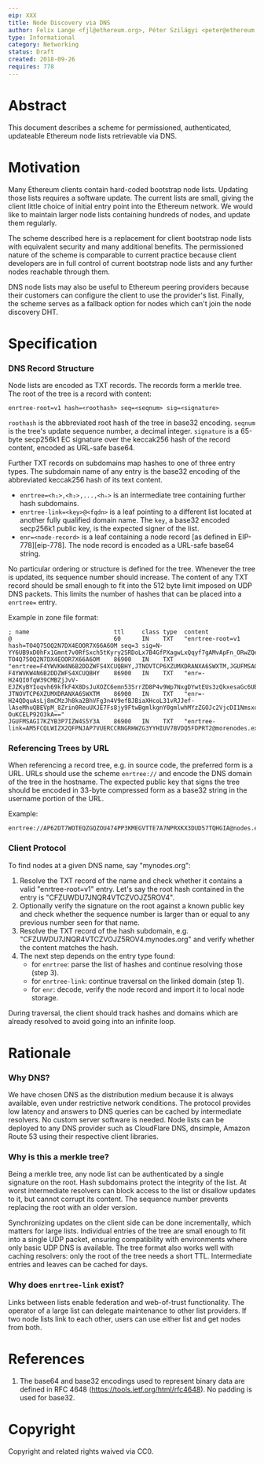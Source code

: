 ```yaml
---
eip: XXX
title: Node Discovery via DNS
author: Felix Lange <fjl@ethereum.org>, Péter Szilágyi <peter@ethereum.org>
type: Informational
category: Networking
status: Draft
created: 2018-09-26
requires: 778
---
```


# Abstract

This document describes a scheme for permissioned, authenticated, updateable
Ethereum node lists retrievable via DNS.

# Motivation

Many Ethereum clients contain hard-coded bootstrap node lists. Updating those
lists requires a software update. The current lists are small, giving the client
little choice of initial entry point into the Ethereum network. We would like to
maintain larger node lists containing hundreds of nodes, and update them
regularly.

The scheme described here is a replacement for client bootstrap node lists with
equivalent security and many additional benefits. The permissioned nature of the
scheme is comparable to current practice because client developers are in full
control of current bootstrap node lists and any further nodes reachable through
them.

DNS node lists may also be useful to Ethereum peering providers because their
customers can configure the client to use the provider's list. Finally, the
scheme serves as a fallback option for nodes which can't join the node discovery
DHT.

# Specification

### DNS Record Structure

Node lists are encoded as TXT records. The records form a merkle tree. The root
of the tree is a record with content:

    enrtree-root=v1 hash=<roothash> seq=<seqnum> sig=<signature>

`roothash` is the abbreviated root hash of the tree in base32 encoding. `seqnum`
is the tree's update sequence number, a decimal integer. `signature` is a
65-byte secp256k1 EC signature over the keccak256 hash of the record content,
encoded as URL-safe base64.

Further TXT records on subdomains map hashes to one of three entry types. The
subdomain name of any entry is the base32 encoding of the abbreviated keccak256
hash of its text content.

- `enrtree=<h₁>,<h₂>,...,<hₙ>` is an intermediate tree containing further hash
  subdomains.
- `enrtree-link=<key>@<fqdn>` is a leaf pointing to a different list located at
  another fully qualified domain name. The `key`, a base32 encoded secp256k1
  public key, is the expected signer of the list.
- `enr=<node-record>` is a leaf containing a node record [as defined in EIP-778][eip-778].
  The node record is encoded as a URL-safe base64 string.

No particular ordering or structure is defined for the tree. Whenever the tree
is updated, its sequence number should increase. The content of any TXT record
should be small enough to fit into the 512 byte limit imposed on UDP DNS
packets. This limits the number of hashes that can be placed into a `enrtree=`
entry.

Example in zone file format:

```text
; name                        ttl     class type  content
@                             60      IN    TXT   "enrtree-root=v1 hash=TO4Q75OQ2N7DX4EOOR7X66A6OM seq=3 sig=N-YY6UB9xD0hFx1Gmnt7v0RfSxch5tKyry2SRDoLx7B4GfPXagwLxQqyf7gAMvApFn_ORwZQekMWa_pXrcGCtwE="
TO4Q75OQ2N7DX4EOOR7X66A6OM    86900   IN    TXT   "enrtree=F4YWVKW4N6B2DDZWFS4XCUQBHY,JTNOVTCP6XZUMXDRANXA6SWXTM,JGUFMSAGI7KZYB3P7IZW4S5Y3A"
F4YWVKW4N6B2DDZWFS4XCUQBHY    86900   IN    TXT   "enr=-H24QI0fqW39CMBZjJvV-EJZKyBYIoqvh69kfkF4X8DsJuXOZC6emn53SrrZD8P4v9Wp7NxgDYwtEUs3zQkxesaGc6UBgmlkgnY0gmlwhMsAcQGJc2VjcDI1NmsxoQPKY0yuDUmstAHYpMa2_oxVtw0RW_QAdpzBQA8yWM0xOA=="
JTNOVTCP6XZUMXDRANXA6SWXTM    86900   IN    TXT   "enr=-H24QDquAsLj8mCMzJh8ka2BhVFg3n4V9efBJBiaXHcoL31vRJJef-lAseMhuQBEVpM_8Zrin0ReuUXJE7Fs8jy9FtwBgmlkgnY0gmlwhMYzZGOJc2VjcDI1NmsxoQLtfC0F55K2s1egRhrc6wWX5dOYjqla-OuKCELP92O3kA=="
JGUFMSAGI7KZYB3P7IZW4S5Y3A    86900   IN    TXT   "enrtree-link=AM5FCQLWIZX2QFPNJAP7VUERCCRNGRHWZG3YYHIUV7BVDQ5FDPRT2@morenodes.example.org"
```

### Referencing Trees by URL

When referencing a record tree, e.g. in source code, the preferred form is a
URL. URLs should use the scheme `enrtree://` and encode the DNS domain of the
tree in the hostname. The expected public key that signs the tree should be
encoded in 33-byte compressed form as a base32 string in the username portion of
the URL.

Example:

```text
enrtree://AP62DT7WOTEQZGQZOU474PP3KMEGVTTE7A7NPRXKX3DUD57TQHGIA@nodes.example.org
```

### Client Protocol

To find nodes at a given DNS name, say "mynodes.org":

1. Resolve the TXT record of the name and check whether it contains a valid
   "enrtree-root=v1" entry. Let's say the root hash contained in the entry is
   "CFZUWDU7JNQR4VTCZVOJZ5ROV4".
2. Optionally verify the signature on the root against a known public key and
   check whether the sequence number is larger than or equal to any previous
   number seen for that name.
3. Resolve the TXT record of the hash subdomain, e.g. "CFZUWDU7JNQR4VTCZVOJZ5ROV4.mynodes.org"
   and verify whether the content matches the hash.
4. The next step depends on the entry type found:
   - for `enrtree`: parse the list of hashes and continue resolving those (step 3).
   - for `enrtree-link`: continue traversal on the linked domain (step 1).
   - for `enr`: decode, verify the node record and import it to local node storage.

During traversal, the client should track hashes and domains which are already
resolved to avoid going into an infinite loop.

# Rationale

### Why DNS?

We have chosen DNS as the distribution medium because it is always available,
even under restrictive network conditions. The protocol provides low latency and
answers to DNS queries can be cached by intermediate resolvers. No custom server
software is needed. Node lists can be deployed to any DNS provider such as
CloudFlare DNS, dnsimple, Amazon Route 53 using their respective client
libraries.

### Why is this a merkle tree?

Being a merkle tree, any node list can be authenticated by a single signature on
the root. Hash subdomains protect the integrity of the list. At worst
intermediate resolvers can block access to the list or disallow updates to it,
but cannot corrupt its content. The sequence number prevents replacing the root
with an older version.

Synchronizing updates on the client side can be done incrementally, which
matters for large lists. Individual entries of the tree are small enough to fit
into a single UDP packet, ensuring compatibility with environments where only
basic UDP DNS is available. The tree format also works well with caching
resolvers: only the root of the tree needs a short TTL. Intermediate entries and
leaves can be cached for days.

### Why does `enrtree-link` exist?

Links between lists enable federation and web-of-trust functionality. The
operator of a large list can delegate maintenance to other list providers. If
two node lists link to each other, users can use either list and get nodes from
both.

# References

1. The base64 and base32 encodings used to represent binary data are defined in
   RFC 4648 (https://tools.ietf.org/html/rfc4648). No padding is used for base32.

# Copyright

Copyright and related rights waived via CC0.
